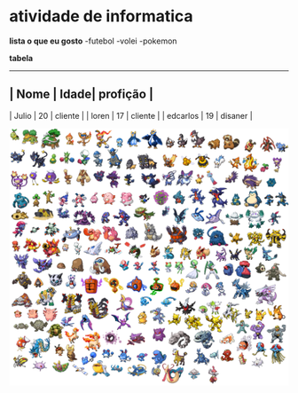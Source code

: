 # atividade de informatica 
**lista o que eu gosto**
-futebol
-volei
-pokemon

**tabela**
_____________________________________
| Nome      | Idade| profição      |
-------------------------------------
| Julio     | 20   | cliente       |
| loren     | 17   | cliente       |
| edcarlos  | 19   |  disaner      |

![Imagem](https://github.com/danieljunior777/projeto-1-tecnologia-padeiro/blob/main/Nova%20pasta/todospkmn001.png)
